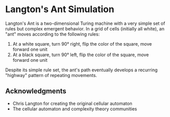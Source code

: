 # Langton's Ant Simulation

Langton's Ant is a two-dimensional Turing machine with a very simple set of rules but complex emergent behavior. In a grid of cells (initially all white), an "ant" moves according to the following rules:

1. At a white square, turn 90° right, flip the color of the square, move forward one unit
2. At a black square, turn 90° left, flip the color of the square, move forward one unit

Despite its simple rule set, the ant's path eventually develops a recurring "highway" pattern of repeating movements.

## Acknowledgments

- Chris Langton for creating the original cellular automaton
- The cellular automaton and complexity theory communities
